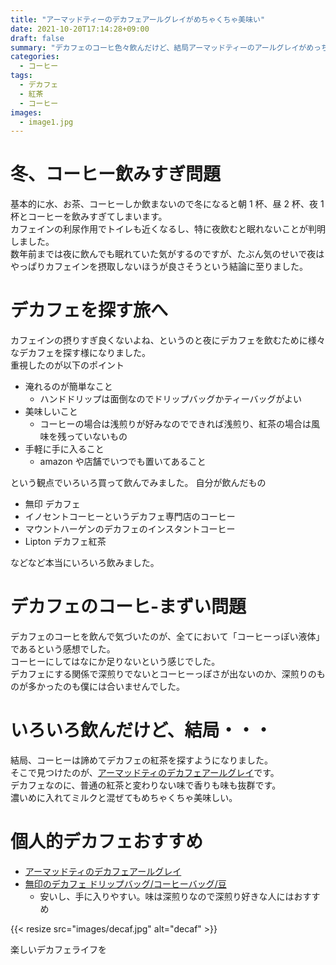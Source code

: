```yaml
---
title: "アーマッドティーのデカフェアールグレイがめちゃくちゃ美味い"
date: 2021-10-20T17:14:28+09:00
draft: false
summary: "デカフェのコーヒ色々飲んだけど、結局アーマッドティーのアールグレイがめっちゃ美味い"
categories:
  - コーヒー
tags:
  - デカフェ
  - 紅茶
  - コーヒー
images:
  - image1.jpg
---
```


# 冬、コーヒー飲みすぎ問題

基本的に水、お茶、コーヒーしか飲まないので冬になると朝 1 杯、昼 2 杯、夜 1 杯とコーヒーを飲みすぎてしまいます。  
カフェインの利尿作用でトイレも近くなるし、特に夜飲むと眠れないことが判明しました。  
数年前までは夜に飲んでも眠れていた気がするのですが、たぶん気のせいで夜はやっぱりカフェインを摂取しないほうが良さそうという結論に至りました。

# デカフェを探す旅へ

カフェインの摂りすぎ良くないよね、というのと夜にデカフェを飲むために様々なデカフェを探す様になりました。  
重視したのが以下のポイント

- 淹れるのが簡単なこと
  - ハンドドリップは面倒なのでドリップバッグかティーバッグがよい
- 美味しいこと
  - コーヒーの場合は浅煎りが好みなのでできれば浅煎り、紅茶の場合は風味を残っていないもの
- 手軽に手に入ること
  - amazon や店舗でいつでも置いてあること

という観点でいろいろ買って飲んでみました。
自分が飲んだもの

- 無印 デカフェ
- イノセントコーヒーというデカフェ専門店のコーヒー
- マウントハーゲンのデカフェのインスタントコーヒー
- Lipton デカフェ紅茶

などなど本当にいろいろ飲みました。

# デカフェのコーヒ-まずい問題

デカフェのコーヒを飲んで気づいたのが、全てにおいて「コーヒーっぽい液体」であるという感想でした。  
コーヒーにしてはなにか足りないという感じでした。  
デカフェにする関係で深煎りでないとコーヒーっぽさが出ないのか、深煎りのものが多かったのも僕には合いませんでした。

# いろいろ飲んだけど、結局・・・

結局、コーヒーは諦めてデカフェの紅茶を探すようになりました。  
そこで見つけたのが、[アーマッドティのデカフェアールグレイ](https://www.amazon.co.jp/dp/B00EP80UXK/ref=twister_B07TJWYWV9?_encoding=UTF8&th=1)です。  
デカフェなのに、普通の紅茶と変わりない味で香りも味も抜群です。  
濃いめに入れてミルクと混ぜてもめちゃくちゃ美味しい。

# 個人的デカフェおすすめ

- [アーマッドティのデカフェアールグレイ](https://www.amazon.co.jp/dp/B00EP80UXK/ref=twister_B07TJWYWV9?_encoding=UTF8&th=1)
- [無印のデカフェ ドリップバッグ/コーヒーバッグ/豆](https://www.muji.com/jp/ja/store/cmdty/section/S300040207)
  - 安いし、手に入りやすい。味は深煎りなので深煎り好きな人にはおすすめ

{{< resize src="images/decaf.jpg" alt="decaf" >}}

楽しいデカフェライフを
